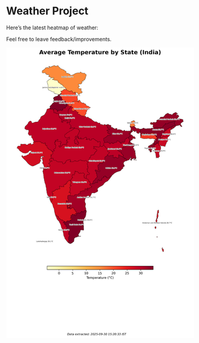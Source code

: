 # Weather Project

Here’s the latest heatmap of weather:

Feel free to leave feedback/improvements.

![India Heatmap](docs/assets/india_heatmap.png?v=DBA7EB)
